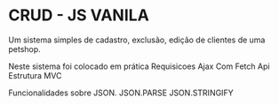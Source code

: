 # CRUD - JS VANILA 

Um sistema simples de cadastro, exclusão, edição de clientes de uma petshop.

Neste sistema foi colocado em prática
Requisicoes Ajax Com Fetch Api
Estrutura MVC

Funcionalidades sobre JSON.
JSON.PARSE 
JSON.STRINGIFY 

